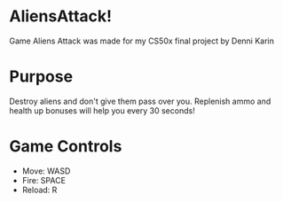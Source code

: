 # AliensAttack!
Game Aliens Attack was made for my CS50x final project by Denni Karin

# Purpose
Destroy aliens and don't give them pass over you. 
Replenish ammo and health up bonuses will help you every 30 seconds!

# Game Controls
* Move: WASD
* Fire: SPACE
* Reload: R


